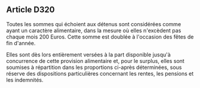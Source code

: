 Article D320
----
Toutes les sommes qui échoient aux détenus sont considérées comme ayant un
caractère alimentaire, dans la mesure où elles n'excèdent pas chaque mois 200
Euros. Cette somme est doublée à l'occasion des fêtes de fin d'année.

Elles sont dès lors entièrement versées à la part disponible jusqu'à concurrence
de cette provision alimentaire et, pour le surplus, elles sont soumises à
répartition dans les proportions ci-après déterminées, sous réserve des
dispositions particulières concernant les rentes, les pensions et les
indemnités.

